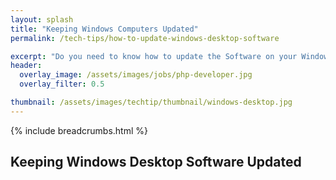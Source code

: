 ```yaml
---
layout: splash 
title: "Keeping Windows Computers Updated"
permalink: /tech-tips/how-to-update-windows-desktop-software

excerpt: "Do you need to know how to update the Software on your Windows Desktop? This guide will walk you through the upgrade process so that you can take the 'DIY approach' and perform any future Windows OS Software upgrades on your Windows Desktop by yourself."
header:
  overlay_image: /assets/images/jobs/php-developer.jpg
  overlay_filter: 0.5 

thumbnail: /assets/images/techtip/thumbnail/windows-desktop.jpg
---
```


{% include breadcrumbs.html %}

## Keeping Windows Desktop Software Updated
